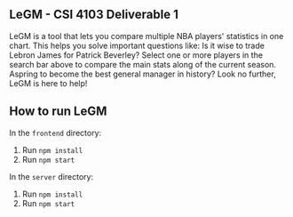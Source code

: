 
## LeGM - CSI 4103 Deliverable 1

LeGM is a tool that lets you compare multiple NBA players' statistics in one chart. This helps you solve important questions like: Is it wise to trade Lebron James for Patrick Beverley? Select one or more players in the search bar above to compare the main stats along of the current season. Aspring to become the best general manager in history? Look no further, LeGM is here to help!

## How to run LeGM

In the `frontend` directory:
1. Run `npm install`
2. Run `npm start`

In the `server` directory:
1. Run `npm install`
2. Run `npm start`
